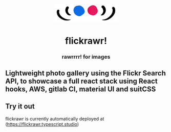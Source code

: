 <div  id="flickrawr-logo"  align="center">

<br />

<img  src="./public/logo.png"  alt="flickrawr logo"  width="200"/>

<h1>flickrawr!</h1>

<h3>rawrrrr! for images</h3>

</div>

## Lightweight photo gallery using the Flickr Search API, to showcase a full react stack using React hooks, AWS, gitlab CI, material UI and suitCSS ##

## <a id="serve-at"></a>Try it out

flickrawr is currently automatically deployed at (https://flickrawr.typescript.studio)
